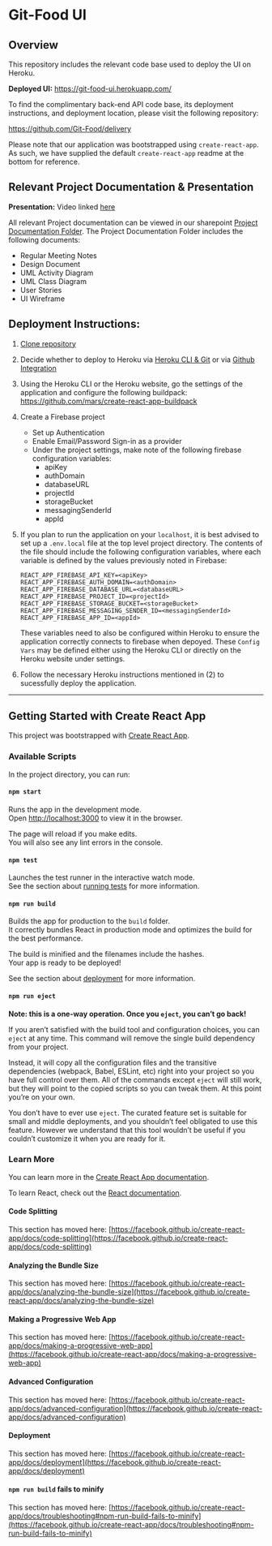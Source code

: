 # Git-Food UI

## Overview
This repository includes the relevant code base used to deploy the UI on Heroku. 

**Deployed UI:** https://git-food-ui.herokuapp.com/

To find the complimentary back-end API code base, its deployment instructions, and deployment location, please visit the following repository: 

https://github.com/Git-Food/delivery

Please note that our application was bootstrapped using `create-react-app`. As such, we have supplied the default `create-react-app` readme at the bottom for reference.

## Relevant Project Documentation & Presentation

**Presentation:** Video linked [here](www.youtube.com)

All relevant Project documentation can be viewed in our sharepoint [Project Documentation Folder](https://northeastern.sharepoint.com/:f:/s/Fit/ElOVh2COQF1HiinugLhexDsBWroZ5DJ4_e9nemJrSCzguw?e=gizhMW). The Project Documentation Folder includes the following documents:
* Regular Meeting Notes
* Design Document
* UML Activity Diagram
* UML Class Diagram
* User Stories
* UI Wireframe

## Deployment Instructions:
1) [Clone repository](https://docs.github.com/en/free-pro-team@latest/github/creating-cloning-and-archiving-repositories/cloning-a-repository)
2) Decide whether to deploy to Heroku via [Heroku CLI & Git](https://devcenter.heroku.com/articles/git) or via [Github Integration](https://devcenter.heroku.com/articles/github-integration)
3) Using the Heroku CLI or the Heroku website, go the settings of the application and configure the following buildpack: https://github.com/mars/create-react-app-buildpack
4) Create a Firebase project
    * Set up Authentication
    * Enable Email/Password Sign-in as a provider
    * Under the project settings, make note of the following firebase configuration variables:
        * apiKey
        * authDomain
        * databaseURL
        * projectId
        * storageBucket
        * messagingSenderId
        * appId
5) If you plan to run the application on your `localhost`, it is best advised to set up a `.env.local` file at the top level project directory. The contents of the file should include the following configuration variables, where each variable is defined by the values previously noted in Firebase:
    ```
    REACT_APP_FIREBASE_API_KEY=<apiKey>
    REACT_APP_FIREBASE_AUTH_DOMAIN=<authDomain>
    REACT_APP_FIREBASE_DATABASE_URL=<databaseURL>
    REACT_APP_FIREBASE_PROJECT_ID=<projectId>
    REACT_APP_FIREBASE_STORAGE_BUCKET=<storageBucket>
    REACT_APP_FIREBASE_MESSAGING_SENDER_ID=<messagingSenderId>
    REACT_APP_FIREBASE_APP_ID=<appId>
    ```

    These variables need to also be configured within Heroku to ensure the application correctly connects to firebase when depoyed. These `Config Vars` may be defined either using the Heroku CLI or directly on the Heroku website under settings.

6) Follow the necessary Heroku instructions mentioned in (2) to sucessfully deploy the application.

---


## Getting Started with Create React App

This project was bootstrapped with [Create React App](https://github.com/facebook/create-react-app).

### Available Scripts

In the project directory, you can run:

#### `npm start`

Runs the app in the development mode.\
Open [http://localhost:3000](http://localhost:3000) to view it in the browser.

The page will reload if you make edits.\
You will also see any lint errors in the console.

#### `npm test`

Launches the test runner in the interactive watch mode.\
See the section about [running tests](https://facebook.github.io/create-react-app/docs/running-tests) for more information.

#### `npm run build`

Builds the app for production to the `build` folder.\
It correctly bundles React in production mode and optimizes the build for the best performance.

The build is minified and the filenames include the hashes.\
Your app is ready to be deployed!

See the section about [deployment](https://facebook.github.io/create-react-app/docs/deployment) for more information.

#### `npm run eject`

**Note: this is a one-way operation. Once you `eject`, you can’t go back!**

If you aren’t satisfied with the build tool and configuration choices, you can `eject` at any time. This command will remove the single build dependency from your project.

Instead, it will copy all the configuration files and the transitive dependencies (webpack, Babel, ESLint, etc) right into your project so you have full control over them. All of the commands except `eject` will still work, but they will point to the copied scripts so you can tweak them. At this point you’re on your own.

You don’t have to ever use `eject`. The curated feature set is suitable for small and middle deployments, and you shouldn’t feel obligated to use this feature. However we understand that this tool wouldn’t be useful if you couldn’t customize it when you are ready for it.

### Learn More

You can learn more in the [Create React App documentation](https://facebook.github.io/create-react-app/docs/getting-started).

To learn React, check out the [React documentation](https://reactjs.org/).

#### Code Splitting

This section has moved here: [https://facebook.github.io/create-react-app/docs/code-splitting](https://facebook.github.io/create-react-app/docs/code-splitting)

#### Analyzing the Bundle Size

This section has moved here: [https://facebook.github.io/create-react-app/docs/analyzing-the-bundle-size](https://facebook.github.io/create-react-app/docs/analyzing-the-bundle-size)

#### Making a Progressive Web App

This section has moved here: [https://facebook.github.io/create-react-app/docs/making-a-progressive-web-app](https://facebook.github.io/create-react-app/docs/making-a-progressive-web-app)

#### Advanced Configuration

This section has moved here: [https://facebook.github.io/create-react-app/docs/advanced-configuration](https://facebook.github.io/create-react-app/docs/advanced-configuration)

#### Deployment

This section has moved here: [https://facebook.github.io/create-react-app/docs/deployment](https://facebook.github.io/create-react-app/docs/deployment)

#### `npm run build` fails to minify

This section has moved here: [https://facebook.github.io/create-react-app/docs/troubleshooting#npm-run-build-fails-to-minify](https://facebook.github.io/create-react-app/docs/troubleshooting#npm-run-build-fails-to-minify)
